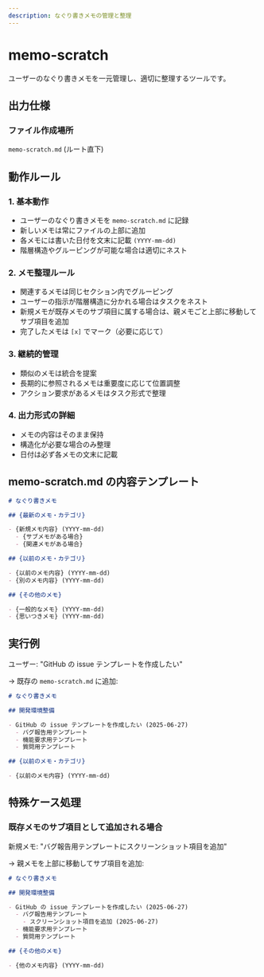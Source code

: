 ```yaml
---
description: なぐり書きメモの管理と整理
---
```


# memo-scratch

ユーザーのなぐり書きメモを一元管理し、適切に整理するツールです。

## 出力仕様

### ファイル作成場所

`memo-scratch.md` (ルート直下)

## 動作ルール

### 1. 基本動作

- ユーザーのなぐり書きメモを `memo-scratch.md` に記録
- 新しいメモは常にファイルの上部に追加
- 各メモには書いた日付を文末に記載 `(YYYY-mm-dd)`
- 階層構造やグルーピングが可能な場合は適切にネスト

### 2. メモ整理ルール

- 関連するメモは同じセクション内でグルーピング
- ユーザーの指示が階層構造に分かれる場合はタスクをネスト
- 新規メモが既存メモのサブ項目に属する場合は、親メモごと上部に移動してサブ項目を追加
- 完了したメモは `[x]` でマーク（必要に応じて）

### 3. 継続的管理

- 類似のメモは統合を提案
- 長期的に参照されるメモは重要度に応じて位置調整
- アクション要求があるメモはタスク形式で整理

### 4. 出力形式の詳細

- メモの内容はそのまま保持
- 構造化が必要な場合のみ整理
- 日付は必ず各メモの文末に記載

## memo-scratch.md の内容テンプレート

```markdown
# なぐり書きメモ

## {最新のメモ・カテゴリ}

- {新規メモ内容} (YYYY-mm-dd)
  - {サブメモがある場合}
  - {関連メモがある場合}

## {以前のメモ・カテゴリ}

- {以前のメモ内容} (YYYY-mm-dd)
- {別のメモ内容} (YYYY-mm-dd)

## {その他のメモ}

- {一般的なメモ} (YYYY-mm-dd)
- {思いつきメモ} (YYYY-mm-dd)
```

## 実行例

ユーザー: "GitHub の issue テンプレートを作成したい"

→ 既存の `memo-scratch.md` に追加:

```markdown
# なぐり書きメモ

## 開発環境整備

- GitHub の issue テンプレートを作成したい (2025-06-27)
  - バグ報告用テンプレート
  - 機能要求用テンプレート
  - 質問用テンプレート

## {以前のメモ・カテゴリ}

- {以前のメモ内容} (YYYY-mm-dd)
```

## 特殊ケース処理

### 既存メモのサブ項目として追加される場合

新規メモ: "バグ報告用テンプレートにスクリーンショット項目を追加"

→ 親メモを上部に移動してサブ項目を追加:

```markdown
# なぐり書きメモ

## 開発環境整備

- GitHub の issue テンプレートを作成したい (2025-06-27)
  - バグ報告用テンプレート
    - スクリーンショット項目を追加 (2025-06-27)
  - 機能要求用テンプレート
  - 質問用テンプレート

## {その他のメモ}

- {他のメモ内容} (YYYY-mm-dd)
```